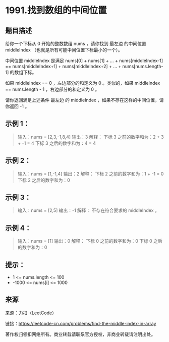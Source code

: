 # 1991.找到数组的中间位置

## 题目描述
给你一个下标从 0 开始的整数数组 nums ，请你找到 最左边 的中间位置 middleIndex （也就是所有可能中间位置下标最小的一个）。

中间位置 middleIndex 是满足 nums[0] + nums[1] + ... + nums[middleIndex-1] == nums[middleIndex+1] + nums[middleIndex+2] + ... + nums[nums.length-1] 的数组下标。

如果 middleIndex == 0 ，左边部分的和定义为 0 。类似的，如果 middleIndex == nums.length - 1 ，右边部分的和定义为 0 。

请你返回满足上述条件 最左边 的 middleIndex ，如果不存在这样的中间位置，请你返回 -1 。



## 示例 1：

> 输入：nums = [2,3,-1,8,4]
> 输出：3
> 解释：
> 下标 3 之前的数字和为：2 + 3 + -1 = 4
> 下标 3 之后的数字和为：4 = 4

## 示例 2：

> 输入：nums = [1,-1,4]
> 输出：2
> 解释：
> 下标 2 之前的数字和为：1 + -1 = 0
> 下标 2 之后的数字和为：0

## 示例 3：

> 输入：nums = [2,5]
> 输出：-1
> 解释：
> 不存在符合要求的 middleIndex 。

## 示例 4：

> 输入：nums = [1]
> 输出：0
> 解释：
> 下标 0 之前的数字和为：0
> 下标 0 之后的数字和为：0



## 提示：
- 1 <= nums.length <= 100
- -1000 <= nums[i] <= 1000

## 来源

来源：力扣（LeetCode）

链接：https://leetcode-cn.com/problems/find-the-middle-index-in-array

著作权归领扣网络所有。商业转载请联系官方授权，非商业转载请注明出处。